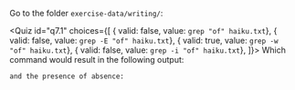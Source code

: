 <script>
import Quiz from "$components/Quiz.svelte";
import Execute from "$components/Execute.svelte";
</script>

Go to the folder `exercise-data/writing/`:

<Execute command="cd $TUTORIAL/exercise-data/writing/" />

<Quiz id="q7.1" choices={[
{ valid: false, value: `grep "of" haiku.txt`},
{ valid: false, value: `grep -E "of" haiku.txt`},
{ valid: true, value: `grep -w "of" haiku.txt`},
{ valid: false, value: `grep -i "of" haiku.txt`},
]}>
<span slot="prompt">
Which command would result in the following output:

```
and the presence of absence:
```

</span>
</Quiz>

